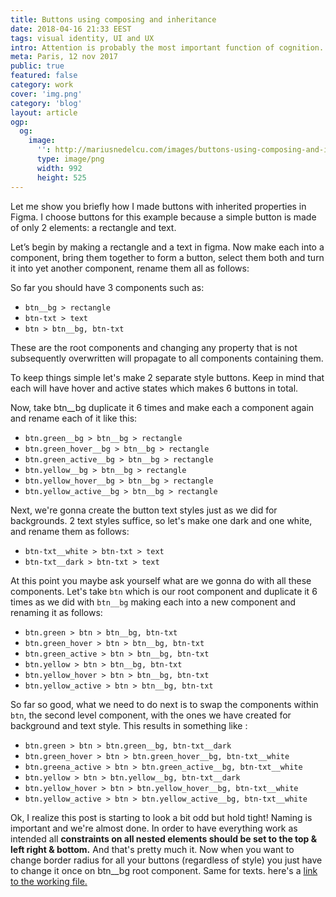```yaml
---
title: Buttons using composing and inheritance
date: 2018-04-16 21:33 EEST
tags: visual identity, UI and UX
intro: Attention is probably the most important function of cognition. Problem solving requires sustained focus on the subject matter in order to understand it in depth and form new ideas. As a designer you know that time to think a problem trough and understand it in it’s entirety will be repayed with a more elegant solution.
meta: Paris, 12 nov 2017
public: true
featured: false
category: work
cover: 'img.png'
category: 'blog'
layout: article
ogp:
  og:
    image:
      '': http://mariusnedelcu.com/images/buttons-using-composing-and-inheritance/img.png
      type: image/png
      width: 992
      height: 525
---
```


Let me show you briefly how I made buttons with inherited properties in Figma. I choose buttons for this example because a simple button is made of only 2 elements:  a rectangle and text.

Let’s begin by making a rectangle and a text in figma. Now make each into a component, bring them together to form a button, select them both and turn it into yet another component, rename them all as follows:

So far you should have 3 components such as:

- `btn__bg > rectangle`
- `btn-txt > text`
- `btn > btn__bg, btn-txt`

These are the root components and changing any property that is not subsequently overwritten will propagate to all components containing them.

To keep things simple let's make 2 separate style buttons. Keep in mind that each will have hover and active states which makes 6 buttons in total.

Now, take btn__bg duplicate it 6 times and make each a component again and rename each of it like this:

- `btn.green__bg > btn__bg > rectangle`
- `btn.green_hover__bg > btn__bg > rectangle`
- `btn.green_active__bg > btn__bg > rectangle`
- `btn.yellow__bg > btn__bg > rectangle`
- `btn.yellow_hover__bg > btn__bg > rectangle`
- `btn.yellow_active__bg > btn__bg > rectangle`

Next, we're gonna create the button text styles just as we did for backgrounds. 2 text styles suffice, so let's make one dark and one white, and rename them as follows:

- `btn-txt__white > btn-txt > text`
- `btn-txt__dark > btn-txt > text`

At this point you maybe ask yourself what are we gonna do with all these components. Let's take `btn` which is our root component and duplicate it 6 times as we did with `btn__bg` making each into a new component and renaming it as follows:

- `btn.green > btn > btn__bg, btn-txt`
- `btn.green_hover > btn > btn__bg, btn-txt`
- `btn.green_active > btn > btn__bg, btn-txt`
- `btn.yellow > btn > btn__bg, btn-txt`
- `btn.yellow_hover > btn > btn__bg, btn-txt`
- `btn.yellow_active > btn > btn__bg, btn-txt`

So far so good, what we need to do next is to swap the components within `btn`, the second level component, with the ones we have created for background and text style. This results in something like :

- `btn.green > btn > btn.green__bg, btn-txt__dark`
- `btn.green_hover > btn > btn.green_hover__bg, btn-txt__white`
- `btn.greena_active > btn > btn.green_active__bg, btn-txt__white`
- `btn.yellow > btn > btn.yellow__bg, btn-txt__dark`
- `btn.yellow_hover > btn > btn.yellow_hover__bg, btn-txt__white`
- `btn.yellow_active > btn > btn.yellow_active__bg, btn-txt__white`

Ok, I realize this post is starting to look a bit odd but hold tight! Naming is important and we're almost done. In order to have everything work as intended all **constraints on all nested elements should be set to the top & left right & bottom.**
And that's pretty much it. Now when you want to change border radius for all your buttons (regardless of style) you just have to change it once on btn__bg root component. Same for texts.
here's a [link to the working file.](https://www.figma.com/file/ZAeQqE7ueXkHA5H7ANq50X9d/sandbox?node-id=1%3A2)

